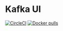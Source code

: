 # Kafka UI
[![CircleCI](https://dl.circleci.com/status-badge/img/gh/vonsowic/kafka-ui/tree/master.svg?style=svg)](https://dl.circleci.com/status-badge/redirect/gh/vonsowic/kafka-ui/tree/master)
[![Docker pulls](https://img.shields.io/docker/pulls/vonsowic/kafka-ui.svg)](https://hub.docker.com/repository/docker/vonsowic/kafka-ui)
